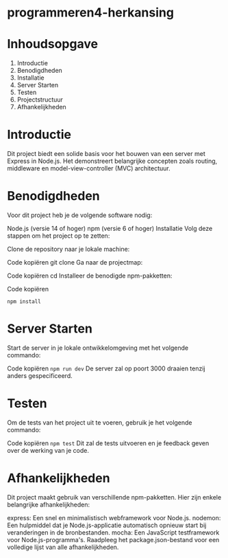 # programmeren4-herkansing

# Inhoudsopgave
1. Introductie
2. Benodigdheden
3. Installatie
4. Server Starten
5. Testen
6. Projectstructuur
7. Afhankelijkheden

# Introductie
Dit project biedt een solide basis voor het bouwen van een server met Express in Node.js. Het demonstreert belangrijke concepten zoals routing, middleware en model-view-controller (MVC) architectuur.

# Benodigdheden
Voor dit project heb je de volgende software nodig:

Node.js (versie 14 of hoger)
npm (versie 6 of hoger)
Installatie
Volg deze stappen om het project op te zetten:

Clone de repository naar je lokale machine:


Code kopiëren
git clone <repository-url>
Ga naar de projectmap:


Code kopiëren
cd <project-map>
Installeer de benodigde npm-pakketten:

Code kopiëren

`npm install`

# Server Starten
Start de server in je lokale ontwikkelomgeving met het volgende commando:


Code kopiëren
`npm run dev`
De server zal op poort 3000 draaien tenzij anders gespecificeerd.

# Testen
Om de tests van het project uit te voeren, gebruik je het volgende commando:


Code kopiëren
`npm test`
Dit zal de tests uitvoeren en je feedback geven over de werking van je code.

# Afhankelijkheden
Dit project maakt gebruik van verschillende npm-pakketten. Hier zijn enkele belangrijke afhankelijkheden:

express: Een snel en minimalistisch webframework voor Node.js.
nodemon: Een hulpmiddel dat je Node.js-applicatie automatisch opnieuw start bij veranderingen in de bronbestanden.
mocha: Een JavaScript testframework voor Node.js-programma's.
Raadpleeg het package.json-bestand voor een volledige lijst van alle afhankelijkheden.

